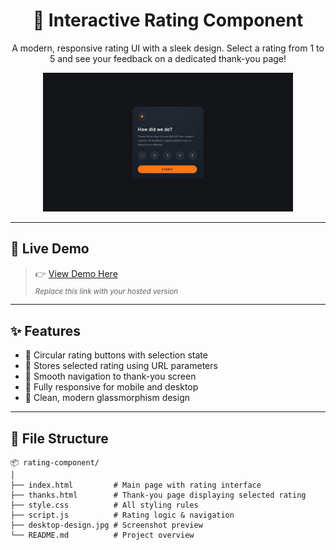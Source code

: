 <h1 align="center">🌟 Interactive Rating Component</h1>

<p align="center">
  A modern, responsive rating UI with a sleek design. Select a rating from 1 to 5 and see your feedback on a dedicated thank-you page!
</p>

<p align="center">
  <img src="./assets/images/desktop-design.jpg" alt="Preview of Rating Component" width="400"/>
</p>

---

## 🔗 Live Demo

> 👉 [View Demo Here](https://your-demo-link.com)  
> <sub>_Replace this link with your hosted version_</sub>

---

## ✨ Features

- 🔘 Circular rating buttons with selection state
- 🧠 Stores selected rating using URL parameters
- 🔄 Smooth navigation to thank-you screen
- 📱 Fully responsive for mobile and desktop
- 💅 Clean, modern glassmorphism design

---

## 📁 File Structure

```plaintext
📦 rating-component/
│
├── index.html         # Main page with rating interface
├── thanks.html        # Thank-you page displaying selected rating
├── style.css          # All styling rules
├── script.js          # Rating logic & navigation
├── desktop-design.jpg # Screenshot preview
└── README.md          # Project overview
```
